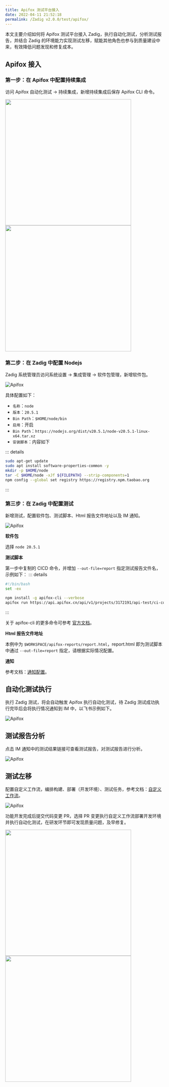 ```yaml
---
title: Apifox 测试平台接入
date: 2022-04-11 21:52:18
permalink: /Zadig v2.0.0/test/apifox/
---
```


本文主要介绍如何将 Apifox 测试平台接入 Zadig，执行自动化测试，分析测试报告，并结合 Zadig 的环境能力实现测试左移，赋能其他角色也参与到质量建设中来，有效降低问题发现和修复成本。

## Apifox 接入

### 第一步：在 Apifox 中配置持续集成

访问 Apifox 自动化测试 -> 持续集成，新增持续集成后保存 Apifox CLI 命令。

<img src="../../../../_images/apifox_demo_1.png" width="400">
<img src="../../../../_images/apifox_demo_2.png" width="400">

### 第二步：在 Zadig 中配置 Nodejs

Zadig 系统管理员访问系统设置 -> 集成管理 -> 软件包管理，新增软件包。

![Apifox](../../../../_images/add_node_for_testdemo.png)

具体配置如下：
- `名称`：`node`
- `版本`：`20.5.1`
- `Bin Path`：`$HOME/node/bin`
- `启用`：开启
- `Bin Path`：`https://nodejs.org/dist/v20.5.1/node-v20.5.1-linux-x64.tar.xz`
- `安装脚本`：内容如下

::: details
``` bash
sudo apt-get update
sudo apt install software-properties-common -y
mkdir -p $HOME/node 
tar -C $HOME/node -xJf ${FILEPATH} --strip-components=1 
npm config --global set registry https://registry.npm.taobao.org
```
:::

### 第三步：在 Zadig 中配置测试

新增测试，配置软件包、测试脚本、Html 报告文件地址以及 IM 通知。

![Apifox](../../../../_images/apifox_demo_3.png)

**软件包**

选择 `node 20.5.1`

**测试脚本**

第一步中复制的 CICD 命令，并增加 `--out-file=report` 指定测试报告文件名，示例如下：
::: details
``` bash
#!/bin/bash
set -ex

npm install -g apifox-cli --verbose
apifox run https://api.apifox.cn/api/v1/projects/3172191/api-test/ci-config/373357/detail?token=xcOv********pbMj_H -r html --out-file report
```
:::

关于 apifox-cli 的更多命令可参考 [官方文档](https://apifox.com/help/automated-testing/executing-test/apifox-cli#%25E5%2591%25BD%25E4%25BB%25A4%25E9%2580%2589%25E9%25A1%25B9)。

**Html 报告文件地址**

本例中为 `$WORKSPACE/apifox-reports/report.html`，report.html 即为测试脚本中通过 `--out-file=report` 指定，请根据实际情况配置。

**通知**

参考文档：[通知配置](/Zadig%20v2.0.0/project/test/#通知配置)。

## 自动化测试执行

执行 Zadig 测试，将会自动触发 Apifox 执行自动化测试，待 Zadig 测试成功执行完毕后会将执行情况通知到 IM 中，以飞书示例如下。

![Apifox](../../../../_images/apifox_im_demo.png)

## 测试报告分析

点击 IM 通知中的测试结果链接可查看测试报告，对测试报告进行分析。

![Apifox](../../../../_images/apifox_im_demo_2.png)

## 测试左移

配置自定义工作流，编排构建、部署（开发环境）、测试任务，参考文档：[自定义工作流](/Zadig%20v2.0.0/project/common-workflow/)。

![Apifox](../../../../_images/apifox_left_test_demo.png)

功能开发完成后提交代码变更 PR，选择 PR 变更执行自定义工作流部署开发环境并执行自动化测试，在研发环节即可发现质量问题，及早修复。

<img src="../../../../_images/apifox_left_test_demo_1.png" width="400">
<img src="../../../../_images/apifox_left_test_demo_2.png" width="400">

